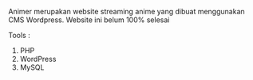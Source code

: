 Animer merupakan website streaming anime yang dibuat menggunakan CMS Wordpress. Website ini belum 100% selesai

Tools :
1. PHP
2. WordPress
3. MySQL
